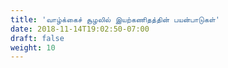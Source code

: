 ```yaml
---
title: 'வாழ்க்கைச் சூழலில் இயற்கணிதத்தின் பயன்பாடுகள்'
date: 2018-11-14T19:02:50-07:00
draft: false
weight: 10
---
```



